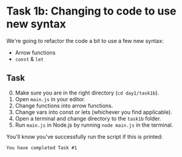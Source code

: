 # Task 1b: Changing to code to use new syntax

We're going to refactor the code a bit to use a few new syntax:

- Arrow functions
- `const` & `let`

## Task

0. Make sure you are in the right directory (`cd day1/task1b`).
1. Open `main.js` in your editor.
2. Change functions into arrow functions.
3. Change vars into const or lets (whichever you find applicable).
2. Open a terminal and change directory to the `task1b` folder.
3. Run `main.js` in Node.js by running `node main.js` in the terminal.

You'll know you've successfully run the script if this is printed:
```
You have completed Task #1
```
